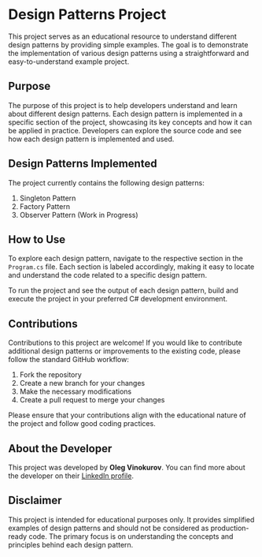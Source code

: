 ﻿# Design Patterns Project

This project serves as an educational resource to understand different design patterns by providing simple examples. The goal is to demonstrate the implementation of various design patterns using a straightforward and easy-to-understand example project.

## Purpose

The purpose of this project is to help developers understand and learn about different design patterns. Each design pattern is implemented in a specific section of the project, showcasing its key concepts and how it can be applied in practice. Developers can explore the source code and see how each design pattern is implemented and used.

## Design Patterns Implemented

The project currently contains the following design patterns:

1. Singleton Pattern
2. Factory Pattern
3. Observer Pattern (Work in Progress)

## How to Use

To explore each design pattern, navigate to the respective section in the `Program.cs` file. Each section is labeled accordingly, making it easy to locate and understand the code related to a specific design pattern.

To run the project and see the output of each design pattern, build and execute the project in your preferred C# development environment.

## Contributions

Contributions to this project are welcome! If you would like to contribute additional design patterns or improvements to the existing code, please follow the standard GitHub workflow:

1. Fork the repository
2. Create a new branch for your changes
3. Make the necessary modifications
4. Create a pull request to merge your changes

Please ensure that your contributions align with the educational nature of the project and follow good coding practices.

## About the Developer

This project was developed by **Oleg Vinokurov**. You can find more about the developer on their [LinkedIn profile](https://www.linkedin.com/in/vinokurov/).

## Disclaimer

This project is intended for educational purposes only. It provides simplified examples of design patterns and should not be considered as production-ready code. The primary focus is on understanding the concepts and principles behind each design pattern.


